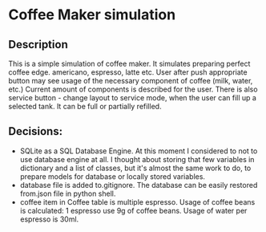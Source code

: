 # Coffee Maker simulation

## Description
This is a simple simulation of coffee maker. It simulates preparing perfect coffee edge. americano, espresso, latte etc. 
User after push appropriate button may see usage of the necessary component of coffee (milk, water, etc.) Current amount of components is described for the user. 
There is also service button - change layout to service mode, when the user can fill up a selected tank. It can be full or partially refilled.

## Decisions:
- SQLite as a SQL Database Engine. At this moment I considered to not to use database engine at all. I thought about storing that few variables in dictionary and a list of classes, but it's almost the same work to do, to prepare models for database or locally stored variables. 
- database file is added to.gitignore. The database can be easily restored from.json file in python shell. 
- coffee item in Coffee table is multiple espresso. Usage of coffee beans is calculated: 1 espresso use 9g of coffee beans. Usage of water per espresso is 30ml. 
